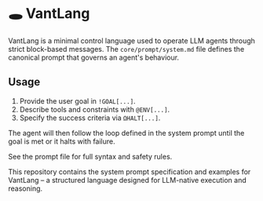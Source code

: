 # 🕳️ VantLang

VantLang is a minimal control language used to operate LLM agents through strict
block-based messages. The `core/prompt/system.md` file defines the canonical
prompt that governs an agent's behaviour.

## Usage

1. Provide the user goal in `!GOAL[...]`.
2. Describe tools and constraints with `@ENV[...]`.
3. Specify the success criteria via `ΩHALT[...]`.

The agent will then follow the loop defined in the system prompt until the goal
is met or it halts with failure.

See the prompt file for full syntax and safety rules.

This repository contains the system prompt specification and examples for VantLang – a structured language designed for LLM-native execution and reasoning.
